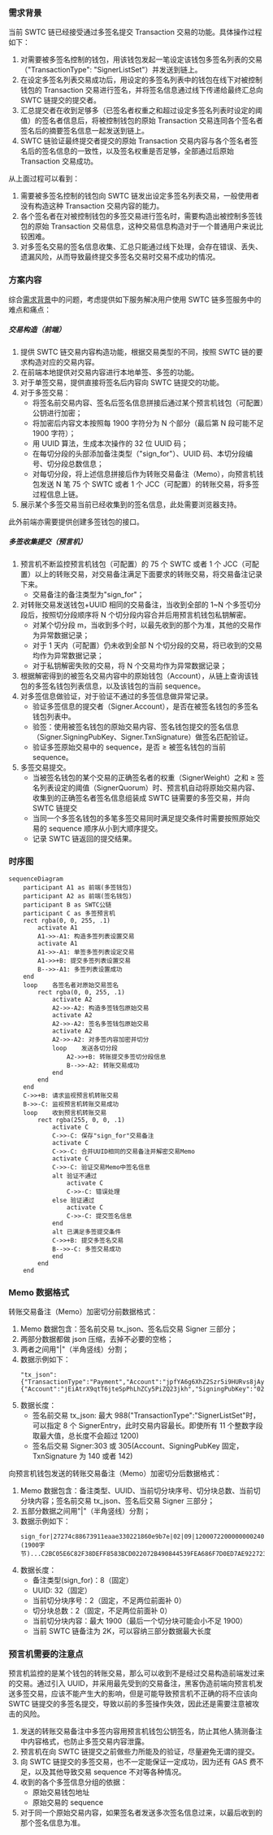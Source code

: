 ### 需求背景

当前 SWTC 链已经接受通过多签名提交 Transaction 交易的功能。具体操作过程如下：

1. 对需要被多签名控制的钱包，用该钱包发起一笔设定该钱包多签名列表的交易（"TransactionType": "SignerListSet"）并发送到链上。
2. 在设定多签名列表交易成功后，用设定的多签名列表中的钱包在线下对被控制钱包的 Transaction 交易进行签名，并将签名信息通过线下传递给最终汇总向 SWTC 链提交的提交者。
3. 汇总提交者在收到足够多（已签名者权重之和超过设定多签名列表时设定的阈值）的签名者信息后，将被控制钱包的原始 Transaction 交易连同各个签名者签名后的摘要签名信息一起发送到链上。
4. SWTC 链验证最终提交者提交的原始 Transaction 交易内容与各个签名者签名后的签名信息的一致性，以及签名权重是否足够，全部通过后原始 Transaction 交易成功。

从上面过程可以看到：

1. 需要被多签名控制的钱包向 SWTC 链发出设定多签名列表交易，一般使用者没有构造这种 Transaction 交易内容的能力。
2. 各个签名者在对被控制钱包的多签交易进行签名时，需要构造出被控制多签钱包的原始 Transaction 交易信息，这种交易信息构造对于一个普通用户来说比较困难。
3. 对多签名交易的签名信息收集、汇总只能通过线下处理，会存在错误、丢失、遗漏风险，从而导致最终提交多签名交易时交易不成功的情况。

### 方案内容

综合[需求背景](#%e9%9c%80%e6%b1%82%e8%83%8c%e6%99%af)中的问题，考虑提供如下服务解决用户使用 SWTC 链多签服务中的难点和痛点：

##### 交易构造（前端）

1. 提供 SWTC 链交易内容构造功能，根据交易类型的不同，按照 SWTC 链的要求构造对应的交易内容。
2. 在前端本地提供对交易内容进行本地单签、多签的功能。
3. 对于单签交易，提供直接将签名后内容向 SWTC 链提交的功能。
4. 对于多签交易：
   - 将签名前交易内容、签名后签名信息拼接后通过某个预言机钱包（可配置）公钥进行加密；
   - 将加密后内容文本按照每 1900 字符分为 N 个部分（最后第 N 段可能不足 1900 字符）；
   - 用 UUID 算法，生成本次操作的 32 位 UUID 码；
   - 在每切分段的头部添加备注类型（"sign_for"）、UUID 码、本切分段编号、切分段总数信息；
   - 对每切分段，将上述信息拼接后作为转账交易备注（Memo），向预言机钱包发送 N 笔 75 个 SWTC 或者 1 个 JCC（可配置）的转账交易，将多签过程信息上链。
5. 展示某个多签交易当前已经收集到的签名信息，此处需要浏览器支持。

此外前端亦需要提供创建多签钱包的接口。

##### 多签收集提交（预言机）

1. 预言机不断监控预言机钱包（可配置）的 75 个 SWTC 或者 1 个 JCC（可配置）以上的转账交易，对交易备注满足下面要求的转账交易，将交易备注记录下来。
   - 交易备注的备注类型为"sign_for"；
2. 对转账交易发送钱包+UUID 相同的交易备注，当收到全部的 1~N 个多签切分段后，按照切分段顺序将 N 个切分段内容合并后用预言机钱包私钥解密。
   - 对某个切分段 m，当收到多个时，以最先收到的那个为准，其他的交易作为异常数据记录；
   - 对于 1 天内（可配置）仍未收到全部 N 个切分段的交易，将已收到的交易均作为异常数据记录；
   - 对于私钥解密失败的交易，将 N 个交易均作为异常数据记录；
3. 根据解密得到的被签名交易内容中的原始钱包（Account），从链上查询该钱包的多签名钱包列表信息，以及该钱包的当前 sequence。
4. 对多签信息做验证，对于验证不通过的多签信息做异常记录。
   - 验证多签信息的提交者（Signer.Account），是否在被签名钱包的多签名钱包列表中。
   - 验签：使用被签名钱包的原始交易内容、签名钱包提交的签名信息（Signer.SigningPubKey、Signer.TxnSignature）做签名匹配验证。
   - 验证多签原始交易中的 sequence，是否 ≥ 被签名钱包的当前 sequence。
5. 多签交易提交。
   - 当被签名钱包的某个交易的正确签名者的权重（SignerWeight）之和 ≥ 签名列表设定的阈值（SignerQuorum）时、预言机自动将原始交易内容、收集到的正确签名者签名信息组装成 SWTC 链需要的多签交易，并向 SWTC 链提交
   - 当同一个多签名钱包的多笔多签交易同时满足提交条件时需要按照原始交易的 sequence 顺序从小到大顺序提交。
   - 记录 SWTC 链返回的提交结果。

### 时序图

```mermaid
sequenceDiagram
    participant A1 as 前端(多签钱包)
    participant A2 as 前端(签名钱包)
    participant B as SWTC公链
    participant C as 多签预言机
    rect rgba(0, 0, 255, .1)
        activate A1
        A1->>-A1: 构造多签列表设置交易
        activate A1
        A1->>-A1: 单签多签列表设定交易
        A1->>+B: 提交多签列表设置交易
        B-->>-A1: 多签列表设置成功
    end
    loop    各签名者对原始交易签名
        rect rgba(0, 0, 255, .1)
            activate A2
            A2->>-A2: 构造多签钱包原始交易
            activate A2
            A2->>-A2: 签名多签钱包原始交易
            activate A2
            A2->>-A2: 对多签内容加密并切分
            loop    发送各切分段
                A2->>+B: 转账提交多签切分段信息
                B-->>-A2: 转账交易成功
            end
        end
    end
    C->>+B: 请求监视预言机转账交易
    B->>-C: 监视预言机转账交易成功
    loop    收到预言机转账交易
        rect rgba(255, 0, 0, .1)
            activate C
            C->>-C: 保存"sign_for"交易备注
            activate C
            C->>-C: 合并UUID相同的交易备注并解密交易Memo
            activate C
            C->>-C: 验证交易Memo中签名信息
            alt 验证不通过
                activate C
                C->>-C: 错误处理
            else 验证通过
                activate C
                C->>-C: 提交签名信息
            end
            alt 已满足多签提交条件
            C->>+B: 提交多签名交易
            B-->>-C: 多签交易成功
            end
        end
    end
```

### Memo 数据格式

转账交易备注（Memo）加密切分前数据格式：

1. Memo 数据包含：签名前交易 tx_json、签名后交易 Signer 三部分；
2. 两部分数据都做 json 压缩，去掉不必要的空格；
3. 两者之间用"|"（半角竖线）分割；
4. 数据示例如下：
   ```
   "tx_json":{"TransactionType":"Payment","Account":"jpfYA6g6XhZ2Szr5i9HURvs8jAybYbZmcA","Destination":"jUYaanwMxMvCqmmZz6tyUtnMnmmwLaikbZ","Amount":41000000,"Sequence":23,"Fee":20,"SigningPubKey":""}|"Signer":{"Account":"jEiAtrX9qtT6jteSpPhLhZCy5PiZQ23jkh","SigningPubKey":"02AFAB78AF0D557D55822B8B6AB2F74B89B91B8FC5C3DF10D701B485AE90BD2622","TxnSignature":"3045022100E070733238F2786EAD2E61F126380F06CB2B29FB9593B8B17BB34A9080ABF14D022020AFF8F812C38F8B05E70D1AC24610D93CE58C532CF9DCD73D5C857CAF3596EC"}
   ```
5. 数据长度：
   - 签名前交易 tx_json: 最大 988("TransactionType":"SignerListSet"时，可以指定 8 个 SignerEntry，此时交易内容最长。即使所有 11 个整数字段取最大值，总长度不会超过 1200)
   - 签名后交易 Signer:303 或 305(Account、SigningPubKey 固定，TxnSignature 为 140 或者 142)

向预言机钱包发送的转账交易备注（Memo）加密切分后数据格式：

1. Memo 数据包含：备注类型、UUID、当前切分块序号、切分块总数、当前切分块内容；签名前交易 tx_json、签名后交易 Signer 三部分；
2. 五部分数据之间用"|"（半角竖线）分割；
3. 数据示例如下：
   ```
   sign_for|27274c88673911eaae330221860e9b7e|02|09|120007220000000024000001B364D4C4F94AE6AF80000000000000000000000000004353500000000000A582E432BFC48EEDEF852C814EC57F3CD2D4159665D447A8DEDE22C000000000000000000000000000434E590000000000A582E432BFC48EEDEF852C814EC57F3CD2D4159668400000000000000...(1900字节)...C2BC05E6C82F38DEFF8583BCD022072B490844539FEA686F7D0ED7AE922723DED6F087A1DE598934BAD36824EBBB6811434F9B6EDDD3716AE7B0889A16CA8811D8255E0D68D14896E3F7353697ECE52645D9C502F08BB2EDC5717
   ```
4. 数据长度：
   - 备注类型(sign_for)：8（固定）
   - UUID: 32（固定）
   - 当前切分块序号：2（固定，不足两位前面补 0）
   - 切分块总数：2（固定，不足两位前面补 0）
   - 当前切分块内容：最大 1900（最后一个切分块可能会小不足 1900）
   - 当前 SWTC 链备注为 2K，可以容纳三部分数据最大长度

### 预言机需要的注意点

预言机监控的是某个钱包的转账交易，那么可以收到不是经过交易构造前端发过来的交易。通过引入 UUID，并采用最先受到的交易备注，黑客伪造前端向预言机发送多签交易，应该不能产生大的影响，但是可能导致预言机不正确的将不应该向 SWTC 链提交的多签名提交，导致以前的多签操作失效，因此还是需要注意被攻击的风险。

1. 发送的转账交易备注中多签内容用预言机钱包公钥签名，防止其他人猜测备注中内容格式，也防止多签交易内容泄露。
2. 预言机在向 SWTC 链提交之前做些力所能及的验证，尽量避免无谓的提交。
3. 向 SWTC 链提交的多签交易，也不一定能保证一定成功，因为还有 GAS 费不足，以及其他导致交易 sequence 不对等各种情况。
4. 收到的各个多签信息分组的依据：
   - 原始交易钱包地址
   - 原始交易的 sequence
5. 对于同一个原始交易内容，如果签名者发送多次签名信息过来，以最后收到的那个签名信息为准。
